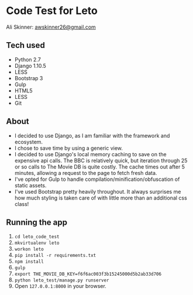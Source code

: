 # Code Test for Leto

Ali Skinner: <awskinner26@gmail.com>

## Tech used

* Python 2.7
* Django 1.10.5
* LESS
* Bootstrap 3
* Gulp
* HTML5
* LESS
* Git

## About

* I decided to use Django, as I am familiar with the framework and ecosystem.
* I chose to save time by using a generic view.
* I decided to use Django's local memory caching to save on the expensive api calls. The BBC is relatively quick, but iteration through 25 or so calls to The Movie DB is quite costly. The cache times out after 5 minutes, allowing a request to the page to fetch fresh data.
* I've opted for Gulp to handle compilation/minification/obfuscation of static assets.
* I've used Bootstrap pretty heavily throughout. It always surprises me how much styling is taken care of with little more than an additional css class! 


## Running the app


1. `cd leto_code_test`
2. `mkvirtualenv leto`
3. `workon leto`
4. `pip install -r requirements.txt`
5. `npm install`
6. `gulp`
7. `export THE_MOVIE_DB_KEY=f6f6ac003f3b15245000d5b2ab33d706 `
7. `python leto_test/manage.py runserver`
8. Open `127.0.0.1:8000` in your browser.